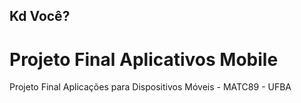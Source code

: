 ## Kd Você?
# Projeto Final Aplicativos Mobile
Projeto Final Aplicações para Dispositivos Móveis - MATC89 - UFBA
